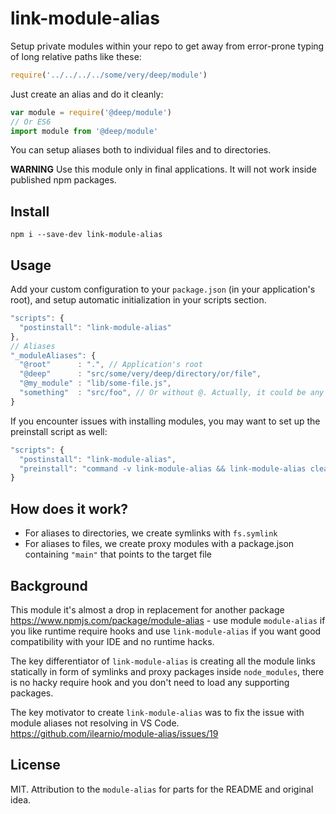 # link-module-alias

Setup private modules within your repo to get away from error-prone typing of long relative paths like these:
```js
require('../../../../some/very/deep/module')
```

Just create an alias and do it cleanly:

```js
var module = require('@deep/module')
// Or ES6
import module from '@deep/module'
```

You can setup aliases both to individual files and to directories.

**WARNING** Use this module only in final applications. It will not work inside published npm packages.

## Install

```
npm i --save-dev link-module-alias
```

## Usage

Add your custom configuration to your `package.json` (in your application's root), and setup automatic initialization in your scripts section.

```js
"scripts": {
  "postinstall": "link-module-alias"
},
// Aliases
"_moduleAliases": {
  "@root"      : ".", // Application's root
  "@deep"      : "src/some/very/deep/directory/or/file",
  "@my_module" : "lib/some-file.js",
  "something"  : "src/foo", // Or without @. Actually, it could be any string
}
```

If you encounter issues with installing modules, you may want to set up the preinstall script as well:
```js
"scripts": {
  "postinstall": "link-module-alias",
  "preinstall": "command -v link-module-alias && link-module-alias clean || true"
}
```

## How does it work?

- For aliases to directories, we create symlinks with `fs.symlink`
- For aliases to files, we create proxy modules with a package.json containing `"main"` that points to the target file

## Background

This module it's almost a drop in replacement for another package https://www.npmjs.com/package/module-alias - use module `module-alias` if you like runtime require hooks and use `link-module-alias` if you want good compatibility with your IDE and no runtime hacks.

The key differentiator of `link-module-alias` is creating all the module links statically in form of symlinks and proxy packages inside `node_modules`, there is no hacky require hook and you don't need to load any supporting packages.

The key motivator to create `link-module-alias` was to fix the issue with module aliases not resolving in VS Code. https://github.com/ilearnio/module-alias/issues/19

## License

MIT. Attribution to the `module-alias` for parts for the README and original idea.
